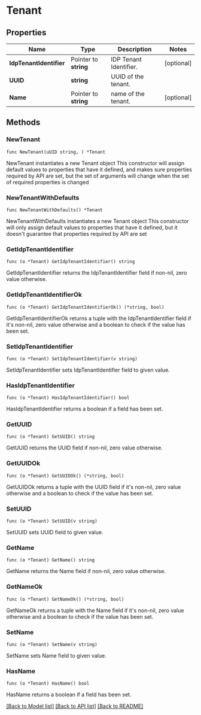 # Tenant

## Properties

Name | Type | Description | Notes
------------ | ------------- | ------------- | -------------
**IdpTenantIdentifier** | Pointer to **string** | IDP Tenant Identifier. | [optional] 
**UUID** | **string** | UUID of the tenant. | 
**Name** | Pointer to **string** | name of the tenant. | [optional] 

## Methods

### NewTenant

`func NewTenant(uUID string, ) *Tenant`

NewTenant instantiates a new Tenant object
This constructor will assign default values to properties that have it defined,
and makes sure properties required by API are set, but the set of arguments
will change when the set of required properties is changed

### NewTenantWithDefaults

`func NewTenantWithDefaults() *Tenant`

NewTenantWithDefaults instantiates a new Tenant object
This constructor will only assign default values to properties that have it defined,
but it doesn't guarantee that properties required by API are set

### GetIdpTenantIdentifier

`func (o *Tenant) GetIdpTenantIdentifier() string`

GetIdpTenantIdentifier returns the IdpTenantIdentifier field if non-nil, zero value otherwise.

### GetIdpTenantIdentifierOk

`func (o *Tenant) GetIdpTenantIdentifierOk() (*string, bool)`

GetIdpTenantIdentifierOk returns a tuple with the IdpTenantIdentifier field if it's non-nil, zero value otherwise
and a boolean to check if the value has been set.

### SetIdpTenantIdentifier

`func (o *Tenant) SetIdpTenantIdentifier(v string)`

SetIdpTenantIdentifier sets IdpTenantIdentifier field to given value.

### HasIdpTenantIdentifier

`func (o *Tenant) HasIdpTenantIdentifier() bool`

HasIdpTenantIdentifier returns a boolean if a field has been set.

### GetUUID

`func (o *Tenant) GetUUID() string`

GetUUID returns the UUID field if non-nil, zero value otherwise.

### GetUUIDOk

`func (o *Tenant) GetUUIDOk() (*string, bool)`

GetUUIDOk returns a tuple with the UUID field if it's non-nil, zero value otherwise
and a boolean to check if the value has been set.

### SetUUID

`func (o *Tenant) SetUUID(v string)`

SetUUID sets UUID field to given value.


### GetName

`func (o *Tenant) GetName() string`

GetName returns the Name field if non-nil, zero value otherwise.

### GetNameOk

`func (o *Tenant) GetNameOk() (*string, bool)`

GetNameOk returns a tuple with the Name field if it's non-nil, zero value otherwise
and a boolean to check if the value has been set.

### SetName

`func (o *Tenant) SetName(v string)`

SetName sets Name field to given value.

### HasName

`func (o *Tenant) HasName() bool`

HasName returns a boolean if a field has been set.


[[Back to Model list]](../README.md#documentation-for-models) [[Back to API list]](../README.md#documentation-for-api-endpoints) [[Back to README]](../README.md)


